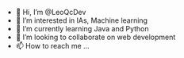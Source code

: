 - 👋 Hi, I’m @LeoQcDev
- 👀 I’m interested in IAs, Machine learning
- 🌱 I’m currently learning Java and Python
- 💞️ I’m looking to collaborate on web development 
- 📫 How to reach me ...

<!---
LeoQcDev/LeoQcDev is a ✨ special ✨ repository because its `README.md` (this file) appears on your GitHub profile.
You can click the Preview link to take a look at your changes.
--->
